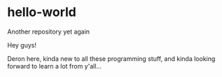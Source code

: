 # hello-world
Another repository yet again

Hey guys!

Deron here, kinda new to all these programming stuff, 
and kinda looking forward to learn a lot from y'all...
